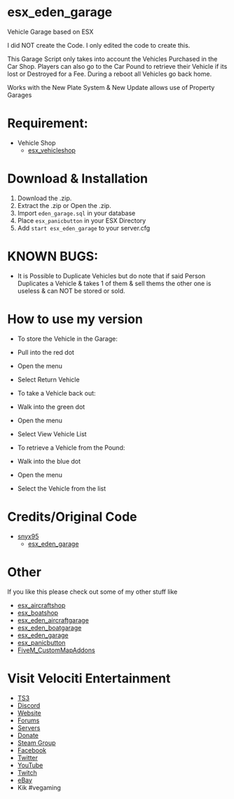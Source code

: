 # esx_eden_garage
Vehicle Garage based on ESX

I did NOT create the Code. I only edited the code to create this.

This Garage Script only takes into account the Vehicles Purchased in the Car Shop. Players can also go to the Car Pound to retrieve their Vehicle if its lost or Destroyed for a Fee. During a reboot all Vehicles go back home. 

Works with the New Plate System & New Update allows use of Property Garages

# Requirement:
* Vehicle Shop
  * [esx_vehicleshop](https://github.com/ESX-Org/esx_vehicleshop)

# Download & Installation
1) Download the .zip.
2) Extract the .zip or Open the .zip.
3) Import `eden_garage.sql` in your database
4) Place `esx_panicbutton` in your ESX Directory
5) Add `start esx_eden_garage` to your server.cfg

# KNOWN BUGS:
* It is Possible to Duplicate Vehicles but do note that if said Person Duplicates a Vehicle & takes 1 of them & sell thems the other one is useless & can NOT be stored or sold.

# How to use my version
* To store the Vehicle in the Garage:
 * Pull into the red dot
 * Open the menu
 * Select Return Vehicle

* To take a Vehicle back out:
 * Walk into the green dot
 * Open the menu
 * Select View Vehicle List

* To retrieve a Vehicle from the Pound:
 * Walk into the blue dot
 * Open the menu
 * Select the Vehicle from the list

# Credits/Original Code
* [snyx95](https://github.com/snyx95)
  * [esx_eden_garage](https://github.com/snyx95/esx_eden_garage)

# Other
If you like this please check out some of my other stuff like
* [esx_aircraftshop](https://github.com/HumanTree92/esx_aircraftshop)
* [esx_boatshop](https://github.com/HumanTree92/esx_boatshop)
* [esx_eden_aircraftgarage](https://github.com/HumanTree92/esx_eden_aircraftgarage)
* [esx_eden_boatgarage](https://github.com/HumanTree92/esx_eden_boatgarage)
* [esx_eden_garage](https://github.com/HumanTree92/esx_eden_garage)
* [esx_panicbutton](https://github.com/HumanTree92/esx_panicbutton)
* [FiveM_CustomMapAddons](https://github.com/HumanTree92/FiveM_CustomMapAddons)

# Visit Velociti Entertainment
* [TS3](http://www.velocitientertainment.com/ts3/)
* [Discord](https://discord.gg/azEY2kU)
* [Website](www.velocitientertainment.com/)
* [Forums](www.velocitientertainment.com/forum)
* [Servers](www.velocitientertainment.com/servers/)
* [Donate](http://www.velocitientertainment.com/donations/)
* [Steam Group](http://steamcommunity.com/groups/velocitientertainment)
* [Facebook](www.facebook.com/VelocitiEntertainment)
* [Twitter](www.twitter.com/VelocitiEnt)
* [YouTube](www.youtube.com/user/HumanTree92)
* [Twitch](www.twitch.tv/humantree92)
* [eBay](www.ebay.com/usr/humantree92)
* Kik #vegaming
